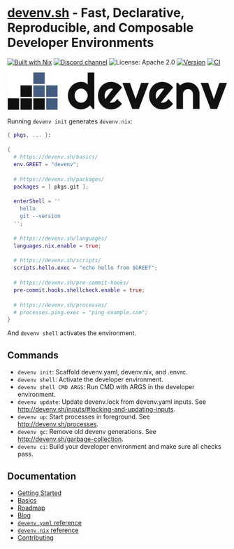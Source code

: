 # [devenv.sh](https://devenv.sh) - Fast, Declarative, Reproducible, and Composable Developer Environments

[![Built with Nix](https://builtwithnix.org/badge.svg)](https://builtwithnix.org)
[![Discord channel](https://img.shields.io/discord/1036369714731036712?color=7389D8&label=discord&logo=discord&logoColor=ffffff)](https://discord.gg/naMgvexb6q)
![License: Apache 2.0](https://img.shields.io/github/license/cachix/devenv)
[![Version](https://img.shields.io/github/v/release/cachix/devenv?color=green&label=version&sort=semver)](https://github.com/cachix/devenv/releases)
[![CI](https://github.com/cachix/devenv/actions/workflows/buildtest.yml/badge.svg)](https://github.com/cachix/devenv/actions/workflows/buildtest.yml?branch=main)

![logo](docs/assets/logo.webp)

Running ``devenv init`` generates ``devenv.nix``:

```nix
{ pkgs, ... }:

{
  # https://devenv.sh/basics/
  env.GREET = "devenv";

  # https://devenv.sh/packages/
  packages = [ pkgs.git ];

  enterShell = ''
    hello
    git --version
  '';

  # https://devenv.sh/languages/
  languages.nix.enable = true;

  # https://devenv.sh/scripts/
  scripts.hello.exec = "echo hello from $GREET";

  # https://devenv.sh/pre-commit-hooks/
  pre-commit.hooks.shellcheck.enable = true;

  # https://devenv.sh/processes/
  # processes.ping.exec = "ping example.com";
}

```

And ``devenv shell`` activates the environment.

## Commands

- ``devenv init``:           Scaffold devenv.yaml, devenv.nix, and .envrc.
- ``devenv shell``:          Activate the developer environment.
- ``devenv shell CMD ARGS``: Run CMD with ARGS in the developer environment.
- ``devenv update``:         Update devenv.lock from devenv.yaml inputs. See http://devenv.sh/inputs/#locking-and-updating-inputs.
- ``devenv up``:             Start processes in foreground. See http://devenv.sh/processes.
- ``devenv gc``:             Remove old devenv generations. See http://devenv.sh/garbage-collection.
- ``devenv ci``:             Build your developer environment and make sure all checks pass.

## Documentation

- [Getting Started](https://devenv.sh/getting-started/)
- [Basics](https://devenv.sh/basics/)
- [Roadmap](https://devenv.sh/roadmap/)
- [Blog](https://devenv.sh/blog/)
- [`devenv.yaml` reference](https://devenv.sh/reference/yaml-options/)
- [`devenv.nix` reference](https://devenv.sh/reference/options/)
- [Contributing](https://devenv.sh/community/contributing/)
